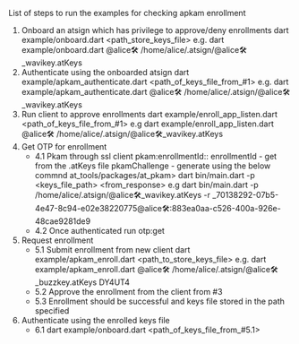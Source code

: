 List of steps to run the examples for checking apkam enrollment

1. Onboard an atsign which has privilege to approve/deny enrollments
   dart example/onboard.dart <atsign> <path_store_keys_file>
   e.g. dart example/onboard.dart @alice🛠 /home/alice/.atsign/@alice🛠_wavikey.atKeys
2. Authenticate using the onboarded atsign
   dart example/apkam_authenticate.dart <atsign> <path_of_keys_file_from_#1>
   e.g. dart example/apkam_authenticate.dart @alice🛠 /home/alice/.atsign/@alice🛠_wavikey.atKeys
3. Run client to approve enrollments
   dart example/enroll_app_listen.dart <atsign> <path_of_keys_file_from_#1>
   e.g dart example/enroll_app_listen.dart @alice🛠 /home/alice/.atsign/@alice🛠_wavikey.atKeys
4. Get OTP for enrollment
    - 4.1 Pkam through ssl client
      pkam:enrollmentId:<enrollmentId>:<pkamSignature>
      enrollmentId - get from the .atKeys file
      pkamChallenge - generate using the below commnd
      at_tools/packages/at_pkam>
      dart bin/main.dart -p <keys_file_path> <from_response>
      e.g dart bin/main.dart -p /home/alice/.atsign/@alice🛠_wavikey.atKeys -r _70138292-07b5-4e47-8c94-e02e38220775@alice🛠:883ea0aa-c526-400a-926e-48cae9281de9
    - 4.2 Once authenticated run otp:get
5. Request enrollment
    - 5.1 Submit enrollment from new client
      dart example/apkam_enroll.dart <atsign> <path_to_store_keys_file> <otp>
      e.g. dart example/apkam_enroll.dart @alice🛠 /home/alice/.atsign/@alice🛠_buzzkey.atKeys DY4UT4
    - 5.2 Approve the enrollment from the client from #3
    - 5.3 Enrollment should be successful and keys file stored in the path specified
6. Authenticate using the enrolled keys file
    - 6.1 dart example/onboard.dart <atsign> <path_of_keys_file_from_#5.1>
       
